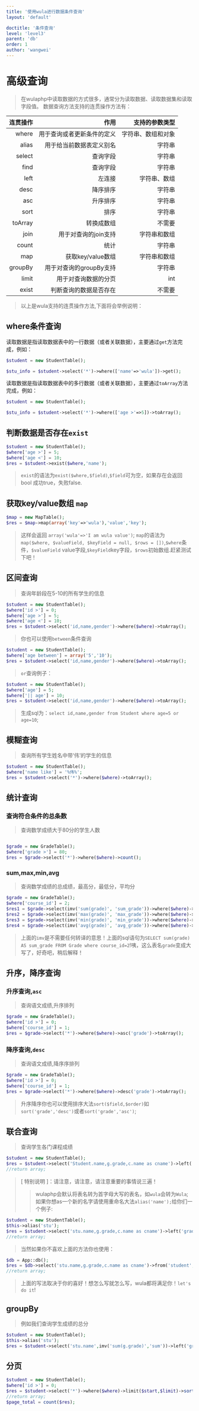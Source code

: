 ```yaml
---
title: '使用wula进行数据条件查询'
layout: 'default'

doctitle: '条件查询'
level: 'level3'
parent: 'db'
order: 1
author: 'wangwei'
---
```


# 高级查询

> 在wulaphp中读取数据的方式很多，通常分为读取数据、读取数据集和读取字段值。
>数据查询方法支持的连贯操作方法有：

<table>
<thead>
<tr>
<th style="text-align:right">连贯操作</th>
<th style="text-align:right">作用</th>
<th style="text-align:right">支持的参数类型</th>
</tr>
</thead>
<tbody>
<tr>
<td style="text-align:right">where</td>
<td style="text-align:right">用于查询或者更新条件的定义</td>
<td style="text-align:right">字符串、数组和对象</td>
</tr>
<tr>
<td style="text-align:right">alias</td>
<td style="text-align:right">用于给当前数据表定义别名</td>
<td style="text-align:right">字符串</td>
</tr>
<tr>
<td style="text-align:right">select</td>
<td style="text-align:right">查询字段</td>
<td style="text-align:right">字符串</td>
</tr>
<tr>
<td style="text-align:right">find</td>
<td style="text-align:right">查询字段</td>
<td style="text-align:right">字符串</td>
</tr>
<tr>
<td style="text-align:right">left</td>
<td style="text-align:right">左连接</td>
<td style="text-align:right">字符串、数组</td>
</tr>
<tr>
<td style="text-align:right">desc</td>
<td style="text-align:right">降序排序</td>
<td style="text-align:right">字符串</td>
</tr>
<tr>
<td style="text-align:right">asc</td>
<td style="text-align:right">升序排序</td>
<td style="text-align:right">字符串</td>
</tr>
<tr>
<td style="text-align:right">sort</td>
<td style="text-align:right">排序</td>
<td style="text-align:right">字符串</td>
</tr>
<tr>
<td style="text-align:right">toArray</td>
<td style="text-align:right">转换成数组</td>
<td style="text-align:right">不需要</td>
</tr>
<tr>
<td style="text-align:right">join</td>
<td style="text-align:right">用于对查询的join支持</td>
<td style="text-align:right">字符串和数组</td>
</tr>
<tr>
<td style="text-align:right">count</td>
<td style="text-align:right">统计</td>
<td style="text-align:right">字符串</td>
</tr>
<tr>
<td style="text-align:right">map</td>
<td style="text-align:right">获取key/value数组</td>
<td style="text-align:right">字符串和数组</td>
</tr>
<tr>
<td style="text-align:right">groupBy</td>
<td style="text-align:right">用于对查询的groupBy支持</td>
<td style="text-align:right">字符串</td>
</tr>
<tr>
<td style="text-align:right">limit</td>
<td style="text-align:right">用于对查询数据的分页</td>
<td style="text-align:right">int</td>
</tr>
<tr>
<td style="text-align:right">exist</td>
<td style="text-align:right">判断查询的数据是否存在</td>
<td style="text-align:right">不需要</td>
</tr>
</tbody>
</table>
    
>  以上是wula支持的连贯操作方法,下面将会举例说明：



## where条件查询

读取数据是指读取数据表中的一行数据（或者关联数据），主要通过`get`方法完成，例如：

```php
$student = new StudentTable();

$stu_info = $student->select('*')->where(['name'=>'wula'])->get();

```

读取数据是指读取数据表中的多行数据（或者关联数据），主要通过`toArray`方法完成，例如：

 ```php
$student = new StudentTable();

$stu_info = $student->select('*')->where(['age >'=>5])->toArray();

```  
## 判断数据是否存在`exist`

```php
$student = new StudentTable();
$where['age >'] = 5;
$where['age <'] = 10;
$res = $student->exist($where,'name');
```
> `exist`的语法为`exist($where,$field)`,`$field`可为空，如果存在会返回bool 成功true，失败false.

## 获取key/value数组 `map`

```php
$map = new MapTable();
$res = $map->map(array('key'=>'wula'),'value','key');
```
> 这样会返回 `array('wula'=>'I am wula value')`;
> `map`的语法为`map($where, $valueField, $keyField = null, $rows = [])`,`$where`条件，`$valueField` value字段,`$keyField`key字段，`$rows`初始数组.赶紧测试下吧！

## 区间查询

> 查询年龄段在5-10的所有学生的信息

```php
$student = new StudentTable();
$where['id >'] = 0;
$where['age >'] = 5;
$where['age <'] = 10;
$res = $student->select('id,name,gender')->where($where)->toArray();

```

> 你也可以使用`between`条件查询

```php
$student = new StudentTable();
$where['age between'] = array('5','10');
$res = $student->select('id,name,gender')->where($where)->toArray();

```
> `or`查询例子：

```php
$student = new StudentTable();
$where['age'] = 5;
$where['|| age'] = 10;
$res = $student->select('id,name,gender')->where($where)->toArray();

```
>  生成sql为：`select id,name,gender from Student where age=5 or age=10`;

## 模糊查询

> 查询所有学生姓名中带‘伟’的学生的信息

```php
$student = new StudentTable();
$where['name like'] = '%伟%';
$res = $student->select('*')->where($where)->toArray();

```

## 统计查询

### 查询符合条件的总条数

> 查询数学成绩大于80分的学生人数

```php

$grade = new GradeTable();
$where['grade >'] = 80;
$res = $grade->select('*')->where($where)->count();

```
### sum,max,min,avg

> 查询数学成绩的总成绩，最高分，最低分，平均分

```php
$grade = new GradeTable();
$where['course_id'] = 2;
$res1 = $grade->select(imv('sum(grade)', 'sum_grade'))->where($where)->get();
$res2 = $grade->select(imv('max(grade)', 'max_grade'))->where($where)->get();
$res3 = $grade->select(imv('min(grade)', 'min_grade'))->where($where)->get();
$res4 = $grade->select(imv('avg(grade)', 'avg_grade'))->where($where)->get();

```

> 上面的`imv`是不需要任何转译的意思！上面的sql语句为`SELECT sum(grade) AS sum_grade FROM Grade where course_id=2`!咦，这么表名`grade`变成大写了，好奇吧，稍后解释！

## 升序，降序查询

### 升序查询,`asc`

> 查询语文成绩,升序排列

```php
$grade = new GradeTable();
$where['id >'] = 0;
$where['course_id'] = 1;
$res = $grade->select('*')->where($where)->asc('grade')->toArray();
```

### 降序查询,`desc`

> 查询语文成绩,降序序排列

```php
$grade = new GradeTable();
$where['id >'] = 0;
$where['course_id'] = 1;
$res = $grade->select('*')->where($where)->desc('grade')->toArray();
```

> 升序降序你也可以使用排序大法`sort($field,$order)`如`sort('grade','desc')`或者`sort('grade','asc')`;

##  联合查询

> 查询学生各门课程成绩

```php
$student = new StudentTable();
$res = $student->select('Student.name,g.grade,c.name as cname')->left('grade as g','Student.id','g.student_id')->left('course as c','g.course_id','c.id')->toArray();
//return array;
```
> [ 特别说明 ]：请注意，请注意，请注意重要的事情说三遍！
>> wulaphp会默认将表名转为首字母大写的表名，如`wula`会转为`Wula`;如果你想as一个新的名字请使用重命名大法`alias('name');`给你们一个例子:

```php
$student = new StudentTable();
$this->alias('stu');
$res = $student->select('stu.name,g.grade,c.name as cname')->left('grade as g','stu.id','g.student_id')->left('course as c','g.course_id','c.id')->toArray();
//return array;
```

> 当然如果你不喜欢上面的方法你也使用：

```php
$db = App::db();
$res = $db->select('stu.name,g.grade,c.name as cname')->from('student','stu')->left('grade as g','stu.id','g.student_id')->left('course as c','g.course_id','c.id')->toArray();
//return array;
```
> 上面的写法取决于你的喜好！想怎么写就怎么写，wula都将满足你！`let's do it`!

## groupBy

>例如我们查询学生成绩的总分

```php
$student = new StudentTable();
$this->alias('stu');
$res = $student->select('stu.name',imv('sum(g.grade)','sum'))->left('grade as g','stu.id','g.student_id')->groupBy('stu.name')->toArray();
```

## 分页

```php
$student = new StudentTable();
$where['id >'] = 0;
$res = $student->select('*')->where($where)->limit($start,$limit)->sort('id','desc')->toArray();
//return array;
$page_total = count($res);
```
